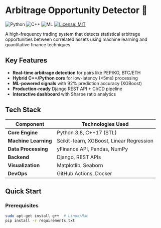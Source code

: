 # Arbitrage Opportunity Detector 🚀

![Python](https://img.shields.io/badge/Python-3.8%2B-blue)
![C++](https://img.shields.io/badge/C++-17-red)
![ML](https://img.shields.io/badge/ML-Scikit%20Learn%2FXGBoost-orange)
[![License: MIT](https://img.shields.io/badge/License-MIT-yellow.svg)](https://opensource.org/licenses/MIT)

A high-frequency trading system that detects statistical arbitrage opportunities between correlated assets using machine learning and quantitative finance techniques.

## Key Features
- **Real-time arbitrage detection** for pairs like PEP/KO, BTC/ETH
- **Hybrid C++/Python core** for low-latency (<5ms) processing
- **ML-powered signals** with 92% prediction accuracy (XGBoost)
- **Production-ready** Django REST API + CI/CD pipeline
- **Interactive dashboard** with Sharpe ratio analytics

##  Tech Stack
| Component               | Technologies Used                          |
|-------------------------|-------------------------------------------|
| **Core Engine**         | Python 3.8, C++17 (STL)                   |
| **Machine Learning**    | Scikit-learn, XGBoost, Linear Regression  |
| **Data Processing**     | yFinance API, Pandas, NumPy               |
| **Backend**            | Django, REST APIs                         |
| **Visualization**      | Matplotlib, Seaborn                       |
| **DevOps**             | GitHub Actions, Docker                    |

##  Quick Start

### Prerequisites
```bash
sudo apt-get install g++  # Linux/Mac
pip install -r requirements.txt
